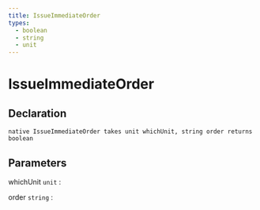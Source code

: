 ```yaml
---
title: IssueImmediateOrder
types:
  - boolean
  - string
  - unit
---
```


# IssueImmediateOrder

## Declaration

```jass
native IssueImmediateOrder takes unit whichUnit, string order returns boolean
```

## Parameters
whichUnit `unit`
: 

order `string`
: 
